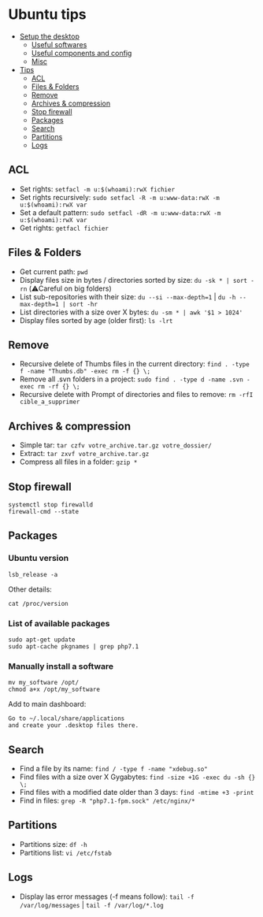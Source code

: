 # Ubuntu tips

<!-- START doctoc generated TOC please keep comment here to allow auto update -->
<!-- DON'T EDIT THIS SECTION, INSTEAD RE-RUN doctoc TO UPDATE -->


- [Setup the desktop](#setup-the-desktop)
  - [Useful softwares](#useful-softwares)
  - [Useful components and config](#useful-components-and-config)
  - [Misc](#misc)
- [Tips](#tips)
  - [ACL](#acl)
  - [Files & Folders](#files--folders)
  - [Remove](#remove)
  - [Archives & compression](#archives--compression)
  - [Stop firewall](#stop-firewall)
  - [Packages](#packages)
  - [Search](#search)
  - [Partitions](#partitions)
  - [Logs](#logs)

<!-- END doctoc generated TOC please keep comment here to allow auto update -->

## ACL

- Set rights: `setfacl -m u:$(whoami):rwX fichier`
- Set rights recursively: `sudo setfacl -R -m u:www-data:rwX -m u:$(whoami):rwX var`
- Set a default pattern: `sudo setfacl -dR -m u:www-data:rwX -m u:$(whoami):rwX var`
- Get rights: `getfacl fichier`

## Files & Folders

- Get current path: `pwd`
- Display files size in bytes / directories sorted by size: `du -sk * | sort -rn` (⚠️Careful on big folders)  
- List sub-repositories with their size: `du --si --max-depth=1` | `du -h --max-depth=1 | sort -hr`
- List directories with a size over X bytes: `du -sm * | awk '$1 > 1024'`
- Display files sorted by age (older first): `ls -lrt`

## Remove

- Recursive delete of Thumbs files in the current directory: `find . -type f -name "Thumbs.db" -exec rm -f {} \;`
- Remove all .svn folders in a project: `sudo find . -type d -name .svn -exec rm -rf {} \;`
- Recursive delete with Prompt of directories and files to remove: `rm -rfI cible_a_supprimer`

## Archives & compression

- Simple tar: `tar czfv votre_archive.tar.gz votre_dossier/`
- Extract: `tar zxvf votre_archive.tar.gz`
- Compress all files in a folder: `gzip *`

## Stop firewall

```
systemctl stop firewalld
firewall-cmd --state
```

## Packages

### Ubuntu version
```
lsb_release -a
```

Other details:

```
cat /proc/version
```

### List of available packages

```
sudo apt-get update
sudo apt-cache pkgnames | grep php7.1
```

### Manually install a software

```
mv my_software /opt/
chmod a+x /opt/my_software
```

Add to main dashboard:
```
Go to ~/.local/share/applications 
and create your .desktop files there.
```

## Search

- Find a file by its name: `find / -type f -name "xdebug.so"`
- Find files with a size over X Gygabytes: `find -size +1G -exec du -sh {} \;`
- Find files with a modified date older than 3 days: `find -mtime +3 -print`
- Find in files: `grep -R "php7.1-fpm.sock" /etc/nginx/*`

## Partitions

- Partitions size: `df -h`
- Partitions list: `vi /etc/fstab`

## Logs

- Display las error messages (-f means follow): `tail -f /var/log/messages` | `tail -f /var/log/*.log`

